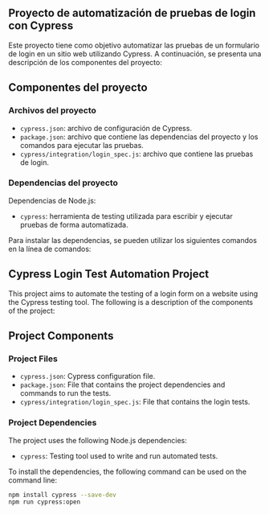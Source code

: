 ## Proyecto de automatización de pruebas de login con Cypress

Este proyecto tiene como objetivo automatizar las pruebas de un formulario de login en un sitio web utilizando Cypress. A continuación, se presenta una descripción de los componentes del proyecto:

## Componentes del proyecto

### Archivos del proyecto

- `cypress.json`: archivo de configuración de Cypress.
- `package.json`: archivo que contiene las dependencias del proyecto y los comandos para ejecutar las pruebas.
- `cypress/integration/login_spec.js`: archivo que contiene las pruebas de login.

### Dependencias del proyecto

Dependencias de Node.js:

- `cypress`: herramienta de testing utilizada para escribir y ejecutar pruebas de forma automatizada.

Para instalar las dependencias, se pueden utilizar los siguientes comandos en la línea de comandos:


## Cypress Login Test Automation Project

This project aims to automate the testing of a login form on a website using the Cypress testing tool. The following is a description of the components of the project:

## Project Components

### Project Files

- `cypress.json`: Cypress configuration file.
- `package.json`: File that contains the project dependencies and commands to run the tests.
- `cypress/integration/login_spec.js`: File that contains the login tests.

### Project Dependencies

The project uses the following Node.js dependencies:

- `cypress`: Testing tool used to write and run automated tests.

To install the dependencies, the following command can be used on the command line:

```bash
npm install cypress --save-dev
npm run cypress:open
